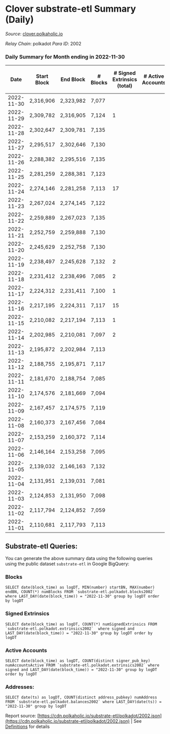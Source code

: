 # Clover substrate-etl Summary (Daily)

_Source_: [clover.polkaholic.io](https://clover.polkaholic.io)

*Relay Chain*: polkadot
*Para ID*: 2002



### Daily Summary for Month ending in 2022-11-30


| Date | Start Block | End Block | # Blocks | # Signed Extrinsics (total) | # Active Accounts | # Passive | # New | # Addresses with Balances | # Events | # Transfers | # XCM Transfers In | # XCM Transfers Out |
| ---- | ----------- | --------- | -------- | --------------------------- | ----------------- | --------- | ----- | ------------------------- | -------- | ----------- | ------------------ | ------------------- |
| 2022-11-30 | 2,316,906 | 2,323,982 | 7,077  |  |  |  |  | 3,868 | 16,175 | 61 ($338.37) |   |   |
| 2022-11-29 | 2,309,782 | 2,316,905 | 7,124  | 1 |  |  |  |  | 15,936 | 27 ($1,369.86) |   |   |
| 2022-11-28 | 2,302,647 | 2,309,781 | 7,135  |  |  |  |  |  | 16,346 | 38 ($9,510.66) |   |   |
| 2022-11-27 | 2,295,517 | 2,302,646 | 7,130  |  |  |  |  |  | 16,045 | 31 ($3,171.01) |   |   |
| 2022-11-26 | 2,288,382 | 2,295,516 | 7,135  |  |  |  |  |  | 16,733 | 55 ($28,469.18) |   |   |
| 2022-11-25 | 2,281,259 | 2,288,381 | 7,123  |  |  |  |  |  | 15,795 | 25 ($4,678.58) |   |   |
| 2022-11-24 | 2,274,146 | 2,281,258 | 7,113  | 17 |  |  |  |  | 16,142 | 30 ($3,712.72) |   |   |
| 2022-11-23 | 2,267,024 | 2,274,145 | 7,122  |  |  |  |  |  | 16,214 | 21 ($40,303.74) |   |   |
| 2022-11-22 | 2,259,889 | 2,267,023 | 7,135  |  |  |  |  |  | 17,213 | 30 ($1,534.91) |   |   |
| 2022-11-21 | 2,252,759 | 2,259,888 | 7,130  |  |  |  |  |  | 16,475 | 35 ($4,003.41) |   |   |
| 2022-11-20 | 2,245,629 | 2,252,758 | 7,130  |  |  |  |  |  | 15,927 | 21 ($3,661.75) |   |   |
| 2022-11-19 | 2,238,497 | 2,245,628 | 7,132  | 2 |  |  |  |  | 15,955 | 33 ($4,328.47) |   |   |
| 2022-11-18 | 2,231,412 | 2,238,496 | 7,085  | 2 |  |  |  |  | 15,870 | 46 ($5,744.93) |   |   |
| 2022-11-17 | 2,224,312 | 2,231,411 | 7,100  | 1 |  |  |  |  | 15,959 | 27 ($48,740.34) |   |   |
| 2022-11-16 | 2,217,195 | 2,224,311 | 7,117  | 15 |  |  |  |  | 16,397 | 50 ($2,328.06) |   |   |
| 2022-11-15 | 2,210,082 | 2,217,194 | 7,113  | 1 |  |  |  |  | 16,382 | 34 ($5,767.14) |   |   |
| 2022-11-14 | 2,202,985 | 2,210,081 | 7,097  | 2 |  |  |  |  | 16,891 | 36 ($92,028.08) |   |   |
| 2022-11-13 | 2,195,872 | 2,202,984 | 7,113  |  |  |  |  |  | 16,873 | 58 ($59,936.09) |   |   |
| 2022-11-12 | 2,188,755 | 2,195,871 | 7,117  |  |  |  |  |  | 16,441 | 31 ($1,100.77) |   |   |
| 2022-11-11 | 2,181,670 | 2,188,754 | 7,085  |  |  |  |  |  | 17,063 | 47 ($1,567.03) |   |   |
| 2022-11-10 | 2,174,576 | 2,181,669 | 7,094  |  |  |  |  |  | 17,407 | 42 ($14,330.89) |   |   |
| 2022-11-09 | 2,167,457 | 2,174,575 | 7,119  |  |  |  |  |  | 19,290 | 72 ($56,394.12) |   |   |
| 2022-11-08 | 2,160,373 | 2,167,456 | 7,084  |  |  |  |  |  | 18,424 | 46 ($6,984.93) |   |   |
| 2022-11-07 | 2,153,259 | 2,160,372 | 7,114  |  |  |  |  |  | 16,991 | 72 ($7,144.27) |   |   |
| 2022-11-06 | 2,146,164 | 2,153,258 | 7,095  |  |  |  |  |  | 16,517 | 57 ($23,603.12) |   |   |
| 2022-11-05 | 2,139,032 | 2,146,163 | 7,132  |  |  |  |  |  | 16,806 | 52 ($24,851.61) |   |   |
| 2022-11-04 | 2,131,951 | 2,139,031 | 7,081  |  |  |  |  |  | 16,761 | 42 ($7,647.80) |   |   |
| 2022-11-03 | 2,124,853 | 2,131,950 | 7,098  |  |  |  |  | 3,810 | 16,401 | 41 ($1,103.30) |   |   |
| 2022-11-02 | 2,117,794 | 2,124,852 | 7,059  |  |  |  |  |  | 16,210 | 21 ($4,598.34) |   |   |
| 2022-11-01 | 2,110,681 | 2,117,793 | 7,113  |  |  |  |  |  | 16,144 | 42 ($4,182.04) |   |   |

## Substrate-etl Queries:
You can generate the above summary data using the following queries using the public dataset `substrate-etl` in Google BigQuery:


### Blocks
```
SELECT date(block_time) as logDT, MIN(number) startBN, MAX(number) endBN, COUNT(*) numBlocks FROM `substrate-etl.polkadot.blocks2002`  where LAST_DAY(date(block_time)) = "2022-11-30" group by logDT order by logDT
```


### Signed Extrinsics
```
SELECT date(block_time) as logDT, COUNT(*) numSignedExtrinsics FROM `substrate-etl.polkadot.extrinsics2002`  where signed and LAST_DAY(date(block_time)) = "2022-11-30" group by logDT order by logDT
```


### Active Accounts
```
SELECT date(block_time) as logDT, COUNT(distinct signer_pub_key) numAccountsActive FROM `substrate-etl.polkadot.extrinsics2002` where signed and LAST_DAY(date(block_time)) = "2022-11-30" group by logDT order by logDT
```


### Addresses:
```
SELECT date(ts) as logDT, COUNT(distinct address_pubkey) numAddress FROM `substrate-etl.polkadot.balances2002` where LAST_DAY(date(ts)) = "2022-11-30" group by logDT
```



Report source: [https://cdn.polkaholic.io/substrate-etl/polkadot/2002.json](https://cdn.polkaholic.io/substrate-etl/polkadot/2002.json) | See [Definitions](/DEFINITIONS.md) for details
